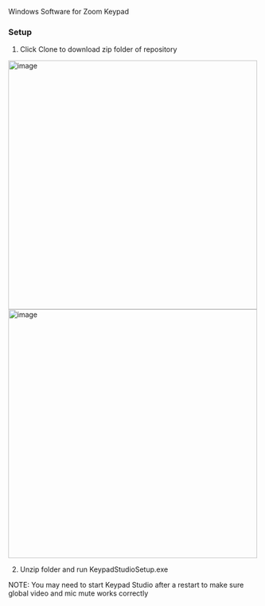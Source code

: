 Windows Software for Zoom Keypad

### Setup

1. Click Clone to download zip folder of repository 

<img width="500" alt="image" src="https://github.com/kwalczuk/test/assets/44985287/63a98543-81ed-4ded-b8d1-1bb8fef5ed63">

<img width="500" alt="image" src="https://github.com/kwalczuk/test/assets/44985287/7341af0c-986d-47f1-8a24-86bb4dec1ef5">

2. Unzip folder and run KeypadStudioSetup.exe

NOTE: You may need to start Keypad Studio after a restart to make sure global video and mic mute works correctly 

